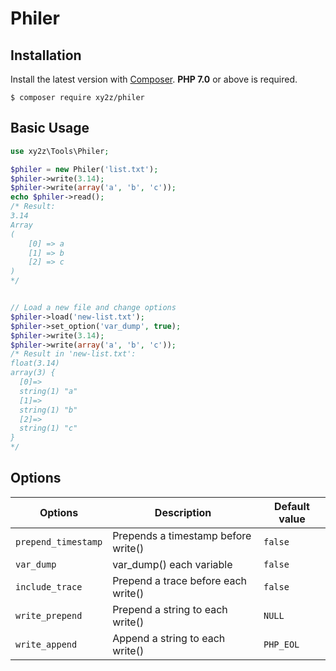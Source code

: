 # Philer

## Installation
Install the latest version with [Composer](https://getcomposer.org). **PHP 7.0** or above is required.
```
$ composer require xy2z/philer
```

## Basic Usage
```php
use xy2z\Tools\Philer;

$philer = new Philer('list.txt');
$philer->write(3.14);
$philer->write(array('a', 'b', 'c'));
echo $philer->read();
/* Result:
3.14
Array
(
    [0] => a
    [1] => b
    [2] => c
)
*/


// Load a new file and change options
$philer->load('new-list.txt');
$philer->set_option('var_dump', true);
$philer->write(3.14);
$philer->write(array('a', 'b', 'c'));
/* Result in 'new-list.txt':
float(3.14)
array(3) {
  [0]=>
  string(1) "a"
  [1]=>
  string(1) "b"
  [2]=>
  string(1) "c"
}
*/
```

## Options

| Options | Description | Default value |
| - | - | - |
| `prepend_timestamp` | Prepends a timestamp before write() | `false` |
| `var_dump` | var_dump() each variable |  `false` |
| `include_trace` | Prepend a trace before each write() | `false` |
| `write_prepend` | Prepend a string to each write() | `NULL` |
| `write_append` | Append a string to each write() | `PHP_EOL` |
